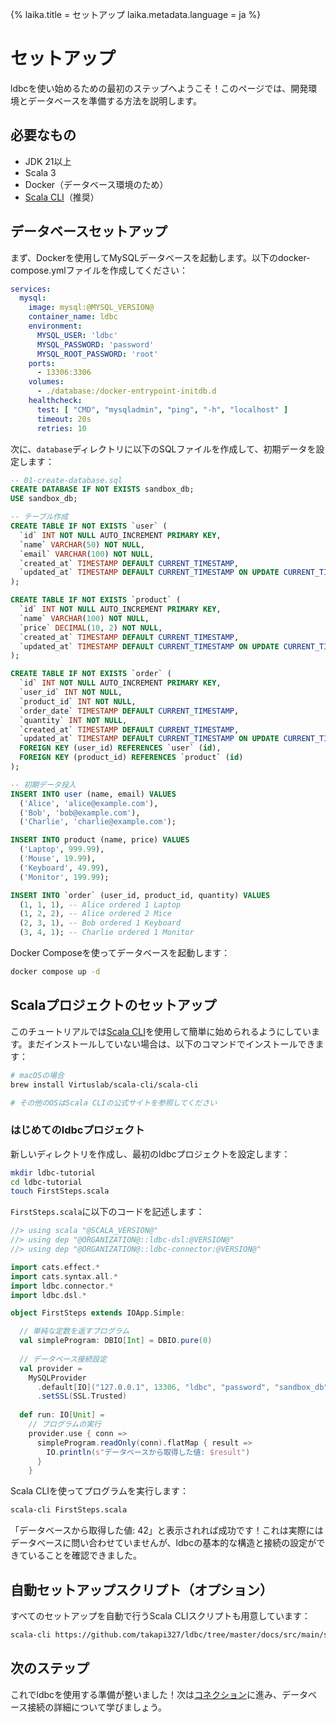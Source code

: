 {%
  laika.title = セットアップ
  laika.metadata.language = ja
%}

# セットアップ

ldbcを使い始めるための最初のステップへようこそ！このページでは、開発環境とデータベースを準備する方法を説明します。

## 必要なもの

- JDK 21以上
- Scala 3
- Docker（データベース環境のため）
- [Scala CLI](https://scala-cli.virtuslab.org/)（推奨）

## データベースセットアップ

まず、Dockerを使用してMySQLデータベースを起動します。以下のdocker-compose.ymlファイルを作成してください：

```yaml
services:
  mysql:
    image: mysql:@MYSQL_VERSION@
    container_name: ldbc
    environment:
      MYSQL_USER: 'ldbc'
      MYSQL_PASSWORD: 'password'
      MYSQL_ROOT_PASSWORD: 'root'
    ports:
      - 13306:3306
    volumes:
      - ./database:/docker-entrypoint-initdb.d
    healthcheck:
      test: [ "CMD", "mysqladmin", "ping", "-h", "localhost" ]
      timeout: 20s
      retries: 10
```

次に、`database`ディレクトリに以下のSQLファイルを作成して、初期データを設定します：

```sql
-- 01-create-database.sql
CREATE DATABASE IF NOT EXISTS sandbox_db;
USE sandbox_db;

-- テーブル作成
CREATE TABLE IF NOT EXISTS `user` (
  `id` INT NOT NULL AUTO_INCREMENT PRIMARY KEY,
  `name` VARCHAR(50) NOT NULL,
  `email` VARCHAR(100) NOT NULL,
  `created_at` TIMESTAMP DEFAULT CURRENT_TIMESTAMP,
  `updated_at` TIMESTAMP DEFAULT CURRENT_TIMESTAMP ON UPDATE CURRENT_TIMESTAMP
);

CREATE TABLE IF NOT EXISTS `product` (
  `id` INT NOT NULL AUTO_INCREMENT PRIMARY KEY,
  `name` VARCHAR(100) NOT NULL,
  `price` DECIMAL(10, 2) NOT NULL,
  `created_at` TIMESTAMP DEFAULT CURRENT_TIMESTAMP,
  `updated_at` TIMESTAMP DEFAULT CURRENT_TIMESTAMP ON UPDATE CURRENT_TIMESTAMP
);

CREATE TABLE IF NOT EXISTS `order` (
  `id` INT NOT NULL AUTO_INCREMENT PRIMARY KEY,
  `user_id` INT NOT NULL,
  `product_id` INT NOT NULL,
  `order_date` TIMESTAMP DEFAULT CURRENT_TIMESTAMP,
  `quantity` INT NOT NULL,
  `created_at` TIMESTAMP DEFAULT CURRENT_TIMESTAMP,
  `updated_at` TIMESTAMP DEFAULT CURRENT_TIMESTAMP ON UPDATE CURRENT_TIMESTAMP,
  FOREIGN KEY (user_id) REFERENCES `user` (id),
  FOREIGN KEY (product_id) REFERENCES `product` (id)
);

-- 初期データ投入
INSERT INTO user (name, email) VALUES
  ('Alice', 'alice@example.com'),
  ('Bob', 'bob@example.com'),
  ('Charlie', 'charlie@example.com');

INSERT INTO product (name, price) VALUES
  ('Laptop', 999.99),
  ('Mouse', 19.99),
  ('Keyboard', 49.99),
  ('Monitor', 199.99);

INSERT INTO `order` (user_id, product_id, quantity) VALUES
  (1, 1, 1), -- Alice ordered 1 Laptop
  (1, 2, 2), -- Alice ordered 2 Mice
  (2, 3, 1), -- Bob ordered 1 Keyboard
  (3, 4, 1); -- Charlie ordered 1 Monitor
```

Docker Composeを使ってデータベースを起動します：

```bash
docker compose up -d
```

## Scalaプロジェクトのセットアップ

このチュートリアルでは[Scala CLI](https://scala-cli.virtuslab.org/)を使用して簡単に始められるようにしています。まだインストールしていない場合は、以下のコマンドでインストールできます：

```bash
# macOSの場合
brew install Virtuslab/scala-cli/scala-cli

# その他のOSはScala CLIの公式サイトを参照してください
```

### はじめてのldbcプロジェクト

新しいディレクトリを作成し、最初のldbcプロジェクトを設定します：

```bash
mkdir ldbc-tutorial
cd ldbc-tutorial
touch FirstSteps.scala
```

`FirstSteps.scala`に以下のコードを記述します：

```scala
//> using scala "@SCALA_VERSION@"
//> using dep "@ORGANIZATION@::ldbc-dsl:@VERSION@"
//> using dep "@ORGANIZATION@::ldbc-connector:@VERSION@"

import cats.effect.*
import cats.syntax.all.*
import ldbc.connector.*
import ldbc.dsl.*

object FirstSteps extends IOApp.Simple:

  // 単純な定数を返すプログラム
  val simpleProgram: DBIO[Int] = DBIO.pure(0)
  
  // データベース接続設定
  val provider =
    MySQLProvider
      .default[IO]("127.0.0.1", 13306, "ldbc", "password", "sandbox_db")
      .setSSL(SSL.Trusted)
  
  def run: IO[Unit] =
    // プログラムの実行
    provider.use { conn =>
      simpleProgram.readOnly(conn).flatMap { result =>
        IO.println(s"データベースから取得した値: $result")
      }
    }
```

Scala CLIを使ってプログラムを実行します：

```bash
scala-cli FirstSteps.scala
```

「データベースから取得した値: 42」と表示されれば成功です！これは実際にはデータベースに問い合わせていませんが、ldbcの基本的な構造と接続の設定ができていることを確認できました。

## 自動セットアップスクリプト（オプション）

すべてのセットアップを自動で行うScala CLIスクリプトも用意しています：

```bash
scala-cli https://github.com/takapi327/ldbc/tree/master/docs/src/main/scala/00-Setup.scala --dependency io.github.takapi327::ldbc-dsl:@VERSION@ --dependency io.github.takapi327::ldbc-connector:@VERSION@
```

## 次のステップ

これでldbcを使用する準備が整いました！次は[コネクション](/ja/tutorial/Connection.md)に進み、データベース接続の詳細について学びましょう。
